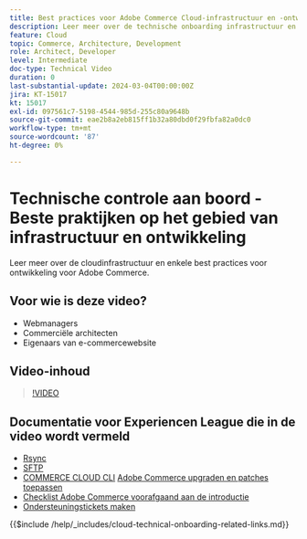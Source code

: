 ```yaml
---
title: Best practices voor Adobe Commerce Cloud-infrastructuur en -ontwikkeling
description: Leer meer over de technische onboarding infrastructuur en de beste praktijken van de ontwikkeling van Adobe Commerce Cloud.
feature: Cloud
topic: Commerce, Architecture, Development
role: Architect, Developer
level: Intermediate
doc-type: Technical Video
duration: 0
last-substantial-update: 2024-03-04T00:00:00Z
jira: KT-15017
kt: 15017
exl-id: 097561c7-5198-4544-985d-255c80a9648b
source-git-commit: eae2b8a2eb815ff1b32a80dbd0f29fbfa82a0dc0
workflow-type: tm+mt
source-wordcount: '87'
ht-degree: 0%

---
```


# Technische controle aan boord - Beste praktijken op het gebied van infrastructuur en ontwikkeling

Leer meer over de cloudinfrastructuur en enkele best practices voor ontwikkeling voor Adobe Commerce.

## Voor wie is deze video?

- Webmanagers
- Commerciële architecten
- Eigenaars van e-commercewebsite

## Video-inhoud

>[!VIDEO](https://video.tv.adobe.com/v/3427679?learn=on)

## Documentatie voor Experiencen League die in de video wordt vermeld

- [Rsync](https://experienceleague.adobe.com/docs/commerce-cloud-service/user-guide/develop/deploy/staging-production.html#migrate-files-using-rsync)
- [SFTP](https://experienceleague.adobe.com/docs/commerce-cloud-service/user-guide/develop/secure-connections.html#sftp)
- [COMMERCE CLOUD CLI](https://experienceleague.adobe.com/docs/commerce-cloud-service/user-guide/dev-tools/cloud-cli/cloud-cli-overview.html)
  [Adobe Commerce upgraden en patches toepassen](https://experienceleague.adobe.com/docs/commerce-cloud-service/user-guide/develop/upgrade/apply-patches.html)
- [Checklist Adobe Commerce voorafgaand aan de introductie](https://experienceleague.adobe.com/docs/commerce-cloud-service/user-guide/launch/checklist.html)
- [Ondersteuningstickets maken](https://experienceleague.adobe.com/docs/commerce-knowledge-base/kb/help-center-guide/magento-help-center-user-guide.html)

{{$include /help/_includes/cloud-technical-onboarding-related-links.md}}
